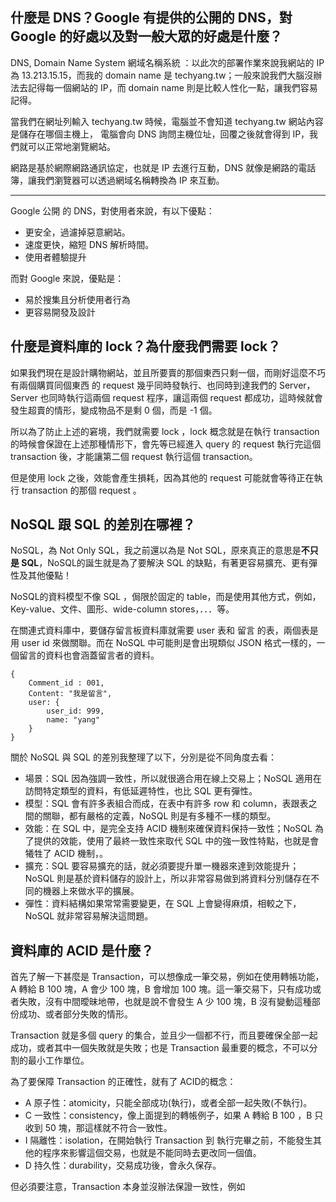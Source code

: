 ## 什麼是 DNS？Google 有提供的公開的 DNS，對 Google 的好處以及對一般大眾的好處是什麼？

DNS, Domain Name System 網域名稱系統 ：以此次的部署作業來說我網站的 IP 為 13.213.15.15，而我的 domain name 是 techyang.tw；一般來說我們大腦沒辦法去記得每一個網站的 IP，而 domain name 則是比較人性化一點，讓我們容易記得。

當我們在網址列輸入 techyang.tw 時候，電腦並不會知道 techyang.tw 網站內容是儲存在哪個主機上， 電腦會向 DNS 詢問主機位址，回覆之後就會得到 IP，我們就可以正常地瀏覽網站。

網路是基於網際網路通訊協定，也就是 IP 去進行互動，DNS 就像是網路的電話簿，讓我們瀏覽器可以透過網域名稱轉換為 IP 來互動。

---
Google 公開 的 DNS，對使用者來說，有以下優點：
- 更安全，過濾掉惡意網站。
- 速度更快，縮短 DNS 解析時間。
- 使用者體驗提升

而對 Google 來說，優點是：
- 易於搜集且分析使用者行為
- 更容易開發及設計

## 什麼是資料庫的 lock？為什麼我們需要 lock？
如果我們現在是設計購物網站，並且所要賣的那個東西只剩一個，而剛好這麼不巧有兩個購買同個東西 的 request 幾乎同時發執行、也同時到達我們的 Server，Server 也同時執行這兩個 request 程序，讓這兩個 request 都成功，這時候就會發生超賣的情形，變成物品不是剩 0 個，而是 -1 個。

所以為了防止上述的窘境，我們就需要 lock ，lock 概念就是在執行 transaction 的時候會保證在上述那種情形下，會先等已經進入 query 的 request 執行完這個 transaction 後，才能讓第二個 request  執行這個 transaction。

但是使用 lock 之後，效能會產生損耗，因為其他的 request 可能就會等待正在執行 transaction 的那個 request 。



## NoSQL 跟 SQL 的差別在哪裡？
NoSQL，為 Not Only SQL，我之前還以為是 Not SQL，原來真正的意思是**不只是 SQL**，NoSQL的誕生就是為了要解決 SQL 的缺點，有著更容易擴充、更有彈性及其他優點！

NoSQL的資料模型不像 SQL ，侷限於固定的 table，而是使用其他方式，例如，Key-value、文件、圖形、wide-column stores，．．．等。

在關連式資料庫中，要儲存留言板資料庫就需要 user 表和 留言 的表，兩個表是用 user id 來做關聯。而在 NoSQL 中可能則是會出現類似 JSON 格式一樣的，一個留言的資料也會涵蓋留言者的資料。

```
{
	Comment_id : 001,
	Content: "我是留言",
	user: {
		user_id: 999,
		name: "yang"
	}
}
```


關於 NoSQL 與 SQL 的差別我整理了以下，分別是從不同角度去看：

- 場景：SQL 因為強調一致性，所以就很適合用在線上交易上；NoSQL 適用在訪問特定類型的資料，有低延遲特性，也比 SQL 更有彈性。
- 模型：SQL 會有許多表組合而成，在表中有許多 row 和 column，表跟表之間的關聯，都有嚴格的定義，NoSQL 則是有多種不一樣的類型。
- 效能：在 SQL 中，是完全支持 ACID 機制來確保資料保持一致性；NoSQL 為了提供的效能，使用了最終一致性來取代 SQL 中的強一致性特點，也就是會犧牲了 ACID 機制，。
- 擴充：SQL 要容易擴充的話，就必須要提升單一機器來達到效能提升；NoSQL 則是基於資料儲存的設計上，所以非常容易做到將資料分別儲存在不同的機器上來做水平的擴展。
- 彈性：資料結構如果常常需要變更，在 SQL 上會變得麻煩，相較之下，NoSQL 就非常容易解決這問題。

## 資料庫的 ACID 是什麼？
首先了解一下甚麼是 Transaction，可以想像成一筆交易，例如在使用轉帳功能，A 轉給 B 100 塊，A 會少 100 塊，B 會增加 100 塊。這一筆交易下，只有成功或者失敗，沒有中間曖昧地帶，也就是說不會發生 A 少 100 塊，B 沒有變動這種部份成功、或者部分失敗的情形。

Transaction 就是多個 query 的集合，並且少一個都不行，而且要確保全部一起成功，或者其中一個失敗就是失敗；也是 Transaction 最重要的概念，不可以分割的最小工作單位。

為了要保障 Transaction 的正確性，就有了 ACID的概念：
- A 原子性：atomicity，只能全部成功(執行)，或者全部一起失敗(不執行)。
- C 一致性：consistency，像上面提到的轉帳例子，如果 A 轉給 B 100 ，B 只收到 50 塊，那這樣就不符合一致性。
- I 隔離性：isolation，在開始執行 Transaction 到 執行完畢之前，不能發生其他的程序來影響這個交易，也就是不能同時去更改同一個值。
- D 持久性：durability，交易成功後，會永久保存。

但必須要注意，Transaction 本身並沒辦法保證一致性，例如